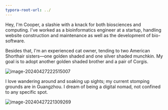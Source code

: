 ```yaml
---
typora-root-url: ../
---
```




Hey, I'm Cooper, a slashie with a knack for both biosciences and computing. I've worked as a bioinformatics engineer at a startup, handling website construction and maintenance as well as the development of bio-software.

Besides that, I'm an experienced cat owner, tending to two American Shorthair sisters—one golden shaded and one silver shaded munchkin. My goal is to adopt another golden shaded brother and a pair of Corgis.

![image-20240427222515007](/img/md-post/image-20240427222515007.png)

I love wandering around and soaking up sights; my current stomping grounds are in Guangzhou. I dream of being a digital nomad, not confined to any specific spot.

![image-20240427221309269](/img/md-post/image-20240427221309269.png)

